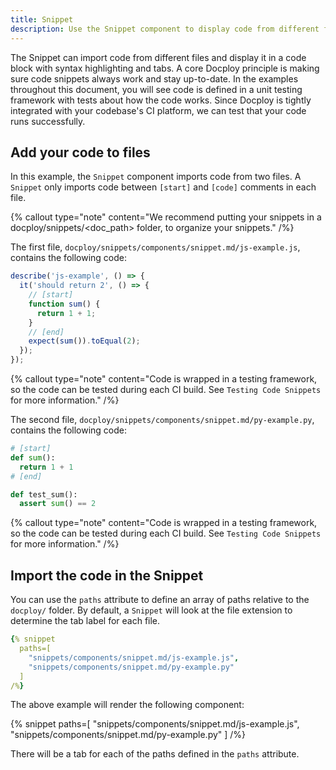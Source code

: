 ```yaml
---
title: Snippet
description: Use the Snippet component to display code from different files
---
```


The Snippet can import code from different files and display it in a code block with syntax highlighting and tabs.
A core Docploy principle is making sure code snippets always work and stay up-to-date.
In the examples throughout this document, you will see code is defined in a unit testing framework with tests about how the code works.
Since Docploy is tightly integrated with your codebase's CI platform, we can test that your code runs successfully.

## Add your code to files

In this example, the `Snippet` component imports code from two files.
A `Snippet` only imports code between `[start]` and `[code]` comments in each file.

{% callout
  type="note"
  content="We recommend putting your snippets in a docploy/snippets/<doc_path> folder, to organize your snippets."
/%}

The first file, `docploy/snippets/components/snippet.md/js-example.js`, contains the following code:

```js
describe('js-example', () => {
  it('should return 2', () => {
    // [start]
    function sum() {
      return 1 + 1;
    }
    // [end]
    expect(sum()).toEqual(2);
  });
});
```

{% callout
  type="note"
  content="Code is wrapped in a testing framework, so the code can be tested during each CI build. See `Testing Code Snippets` for more information."
/%}

The second file, `docploy/snippets/components/snippet.md/py-example.py`, contains the following code:

```python
# [start]
def sum():
  return 1 + 1
# [end]

def test_sum():
  assert sum() == 2
```

{% callout
  type="note"
  content="Code is wrapped in a testing framework, so the code can be tested during each CI build. See `Testing Code Snippets` for more information."
/%}

## Import the code in the Snippet

You can use the `paths` attribute to define an array of paths relative to the `docploy/` folder.
By default, a `Snippet` will look at the file extension to determine the tab label for each file.

```yaml
{% snippet
  paths=[
    "snippets/components/snippet.md/js-example.js",
    "snippets/components/snippet.md/py-example.py"
  ]
/%}
```

The above example will render the following component:

{% snippet
  paths=[
    "snippets/components/snippet.md/js-example.js",
    "snippets/components/snippet.md/py-example.py"
  ]
/%}

There will be a tab for each of the paths defined in the `paths` attribute.
